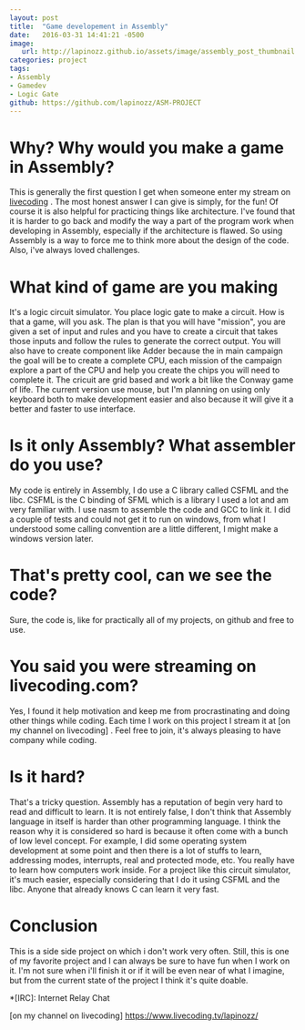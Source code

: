```yaml
---
layout: post
title:  "Game developement in Assembly"
date:   2016-03-31 14:41:21 -0500
image:
   url: http://lapinozz.github.io/assets/image/assembly_post_thumbnail.png
categories: project
tags:
- Assembly
- Gamedev
- Logic Gate
github: https://github.com/lapinozz/ASM-PROJECT
---
```


# Why? Why would you make a game in Assembly?

This is generally the first question I get when someone enter my stream on [livecoding] . The most honest answer I can give is simply, for the fun! Of course it is also helpful for practicing things like architecture. I've found that it is harder to go back and modify the way a part of the program work when developing in Assembly, especially if the architecture is flawed. So using Assembly is a way to force me to think more about the design of the code. Also, i've always loved challenges.

# What kind of game are you making

It's a logic circuit simulator. You place logic gate to make a circuit. How is that a game, will you ask. The plan is that you will have "mission", you are given a set of input and rules and you have to create a circuit that takes those inputs and follow the rules to generate the correct output. You will also have to create component like Adder because the in main campaign the goal will be to create a complete CPU, each mission of the campaign explore a part of the CPU and help you create the chips you will need to complete it. The cricuit are grid based and work a bit like the Conway game of life. The current version use mouse, but I'm planning on using only keyboard both to make development easier and also because it will give it a better and faster to use interface.

# Is it only Assembly? What assembler do you use?

My code is entirely in Assembly, I do use a C library called CSFML and the libc. CSFML is the C binding of SFML which is a library I used a lot and am very familiar with. I use nasm to assemble the code and GCC to link it. I did a couple of tests and could not get it to run on windows, from what I understood some calling convention are a little different, I might make a windows version later.

# That's pretty cool, can we see the code?

Sure, the code is, like for practically all of my projects, on github and free to use.

# You said you were streaming on livecoding.com?

Yes, I found it help motivation and keep me from procrastinating and doing other things while coding. Each time I work on this project I stream it at [on my channel on livecoding] . Feel free to join, it's always pleasing to have company while coding.

# Is it hard?

That's a tricky question. Assembly has a reputation of begin very hard to read and difficult to learn. It is not entirely false, I don't think that Assembly language in itself is harder than other programming language. I think the reason why it is considered so hard is because it often come with a bunch of low level concept. For example, I did some operating system development at some point and then there is a lot of stuffs to learn, addressing modes, interrupts, real and protected mode, etc. You really have to learn how computers work inside. For a project like this circuit simulator, it's much easier, especially considering that I do it using CSFML and the libc. Anyone that already knows C can learn it very fast.

# Conclusion

This is a side side project on which i don't work very often. Still, this is one of my favorite project and I can always be sure to have fun when I work on it. I'm not sure when i'll finish it or if it will be even near of what I imagine, but from the current state of the project I think it's quite doable.



*[IRC]: Internet Relay Chat

[this one]: http://www.primaryobjects.com/2013/01/27/using-artificial-intelligence-to-write-self-modifying-improving-programs/

[livecoding]: livecoding.com
[on my channel on livecoding] https://www.livecoding.tv/lapinozz/

